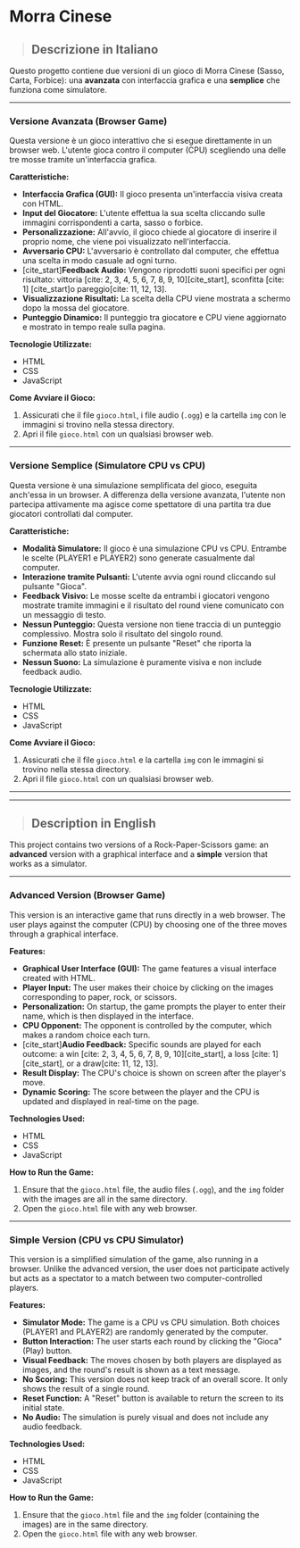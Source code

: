 # Morra Cinese 

> ## Descrizione in Italiano

Questo progetto contiene due versioni di un gioco di Morra Cinese (Sasso, Carta, Forbice): una **avanzata** con interfaccia grafica e una **semplice** che funziona come simulatore.

---

### **Versione Avanzata (Browser Game)**

Questa versione è un gioco interattivo che si esegue direttamente in un browser web. L'utente gioca contro il computer (CPU) scegliendo una delle tre mosse tramite un'interfaccia grafica.

**Caratteristiche:**

* **Interfaccia Grafica (GUI):** Il gioco presenta un'interfaccia visiva creata con HTML.
* **Input del Giocatore:** L'utente effettua la sua scelta cliccando sulle immagini corrispondenti a carta, sasso o forbice.
* **Personalizzazione:** All'avvio, il gioco chiede al giocatore di inserire il proprio nome, che viene poi visualizzato nell'interfaccia.
* **Avversario CPU:** L'avversario è controllato dal computer, che effettua una scelta in modo casuale ad ogni turno.
* [cite_start]**Feedback Audio:** Vengono riprodotti suoni specifici per ogni risultato: vittoria [cite: 2, 3, 4, 5, 6, 7, 8, 9, 10][cite_start], sconfitta [cite: 1] [cite_start]o pareggio[cite: 11, 12, 13].
* **Visualizzazione Risultati:** La scelta della CPU viene mostrata a schermo dopo la mossa del giocatore.
* **Punteggio Dinamico:** Il punteggio tra giocatore e CPU viene aggiornato e mostrato in tempo reale sulla pagina.

**Tecnologie Utilizzate:**

* HTML
* CSS
* JavaScript

**Come Avviare il Gioco:**

1.  Assicurati che il file `gioco.html`, i file audio (`.ogg`) e la cartella `img` con le immagini si trovino nella stessa directory.
2.  Apri il file `gioco.html` con un qualsiasi browser web.

---

### **Versione Semplice (Simulatore CPU vs CPU)**

Questa versione è una simulazione semplificata del gioco, eseguita anch'essa in un browser. A differenza della versione avanzata, l'utente non partecipa attivamente ma agisce come spettatore di una partita tra due giocatori controllati dal computer.

**Caratteristiche:**

* **Modalità Simulatore:** Il gioco è una simulazione CPU vs CPU. Entrambe le scelte (PLAYER1 e PLAYER2) sono generate casualmente dal computer.
* **Interazione tramite Pulsanti:** L'utente avvia ogni round cliccando sul pulsante "Gioca".
* **Feedback Visivo:** Le mosse scelte da entrambi i giocatori vengono mostrate tramite immagini e il risultato del round viene comunicato con un messaggio di testo.
* **Nessun Punteggio:** Questa versione non tiene traccia di un punteggio complessivo. Mostra solo il risultato del singolo round.
* **Funzione Reset:** È presente un pulsante "Reset" che riporta la schermata allo stato iniziale.
* **Nessun Suono:** La simulazione è puramente visiva e non include feedback audio.

**Tecnologie Utilizzate:**

* HTML
* CSS
* JavaScript

**Come Avviare il Gioco:**

1.  Assicurati che il file `gioco.html` e la cartella `img` con le immagini si trovino nella stessa directory.
2.  Apri il file `gioco.html` con un qualsiasi browser web.

---
---

> ## Description in English

This project contains two versions of a Rock-Paper-Scissors game: an **advanced** version with a graphical interface and a **simple** version that works as a simulator.

---

### **Advanced Version (Browser Game)**

This version is an interactive game that runs directly in a web browser. The user plays against the computer (CPU) by choosing one of the three moves through a graphical interface.

**Features:**

* **Graphical User Interface (GUI):** The game features a visual interface created with HTML.
* **Player Input:** The user makes their choice by clicking on the images corresponding to paper, rock, or scissors.
* **Personalization:** On startup, the game prompts the player to enter their name, which is then displayed in the interface.
* **CPU Opponent:** The opponent is controlled by the computer, which makes a random choice each turn.
* [cite_start]**Audio Feedback:** Specific sounds are played for each outcome: a win [cite: 2, 3, 4, 5, 6, 7, 8, 9, 10][cite_start], a loss [cite: 1][cite_start], or a draw[cite: 11, 12, 13].
* **Result Display:** The CPU's choice is shown on screen after the player's move.
* **Dynamic Scoring:** The score between the player and the CPU is updated and displayed in real-time on the page.

**Technologies Used:**

* HTML
* CSS
* JavaScript

**How to Run the Game:**

1.  Ensure that the `gioco.html` file, the audio files (`.ogg`), and the `img` folder with the images are all in the same directory.
2.  Open the `gioco.html` file with any web browser.

---

### **Simple Version (CPU vs CPU Simulator)**

This version is a simplified simulation of the game, also running in a browser. Unlike the advanced version, the user does not participate actively but acts as a spectator to a match between two computer-controlled players.

**Features:**

* **Simulator Mode:** The game is a CPU vs CPU simulation. Both choices (PLAYER1 and PLAYER2) are randomly generated by the computer.
* **Button Interaction:** The user starts each round by clicking the "Gioca" (Play) button.
* **Visual Feedback:** The moves chosen by both players are displayed as images, and the round's result is shown as a text message.
* **No Scoring:** This version does not keep track of an overall score. It only shows the result of a single round.
* **Reset Function:** A "Reset" button is available to return the screen to its initial state.
* **No Audio:** The simulation is purely visual and does not include any audio feedback.

**Technologies Used:**

* HTML
* CSS
* JavaScript

**How to Run the Game:**

1.  Ensure that the `gioco.html` file and the `img` folder (containing the images) are in the same directory.
2.  Open the `gioco.html` file with any web browser.
